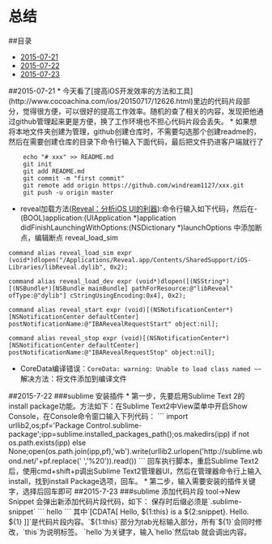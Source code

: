# 总结
##<a name="index"/>目录
* [2015-07-21](#2015-07-21)
* [2015-07-22](#2015-07-22)
* [2015-07-23](#2015-07-23)

<a name="2015-07-21"/>
##2015-07-21
* 今天看了[提高iOS开发效率的方法和工具](http://www.cocoachina.com/ios/20150717/12626.html)里边的代码片段部分，觉得很方便，可以很好的提高工作效率。随机的查了相关的内容，发现把他通过github管理起来更是方便，换了工作环境也不担心代码片段会丢失。
* 如果想将本地文件夹创建为管理，github创建仓库时，不需要勾选那个创建readme的，然后在需要创建仓库的目录下命令行输入下面代码，最后把文件扔进客户端就行了

```
    echo "# xxx" >> README.md
	git init
	git add README.md
	git commit -m "first commit"
	git remote add origin https://github.com/windream1127/xxx.git
	git push -u origin master
```
* reveal加载方法([Reveal：分析iOS UI的利器](http://security.ios-wiki.com/issue-3-4/)):命令行输入如下代码，然后在- (BOOL)application:(UIApplication *)application didFinishLaunchingWithOptions:(NSDictionary *)launchOptions 中添加断点，编辑断点 reveal_load_sim
```
command alias reveal_load_sim expr (void*)dlopen("/Applications/Reveal.app/Contents/SharedSupport/iOS-Libraries/libReveal.dylib", 0x2);

command alias reveal_load_dev expr (void*)dlopen([(NSString*)[(NSBundle*)[NSBundle mainBundle] pathForResource:@"libReveal" ofType:@"dylib"] cStringUsingEncoding:0x4], 0x2);

command alias reveal_start expr (void)[(NSNotificationCenter*)[NSNotificationCenter defaultCenter] postNotificationName:@"IBARevealRequestStart" object:nil];

command alias reveal_stop expr (void)[(NSNotificationCenter*)[NSNotificationCenter defaultCenter] postNotificationName:@"IBARevealRequestStop" object:nil];
```
* CoreData编译错误：`CoreData: warning: Unable to load class named ~~`解决方法：将文件添加到编译文件

<a name="2015-07-22"/>
##2015-7-22
###sublime 安装插件
* 第一步，先要启用Sublime Text 2的install package功能。方法如下：在Sublime Text2中View菜单中开启Show Console，在Console命令窗口输入下列代码：
```
import urllib2,os;pf='Package Control.sublime-package';ipp=sublime.installed_packages_path();os.makedirs(ipp) if not os.path.exists(ipp) else None;open(os.path.join(ipp,pf),'wb').write(urllib2.urlopen('http://sublime.wbond.net/'+pf.replace(' ','%20')).read())
```
回车执行脚本，重启Sublime Text2后，使用cmd+shift+p调出Sublime Text2管理器UI，然后在管理器命令行上输入install，找到install Package选项，回车。
* 第二步，输入需要安装的插件关键字，选择后回车即可

<a name="2015-07-23"/>
##2015-7-23
###sublime 添加代码片段
tool->New Snippet 会弹出新添加代码片段代码，如下： 保存时后缀必须是`.sublime-snippet`
```
<snippet>
	<content><![CDATA[
Hello, ${1:this} is a ${2:snippet}.
Hello. ${1}
]]></content>
	<!-- Optional: Set a tabTrigger to define how to trigger the snippet -->
	<tabTrigger>hello</tabTrigger>
	<!-- Optional: Set a scope to limit where the snippet will trigger -->
	<!-- <scope>source.python</scope> -->
</snippet>
```
其中`[CDATA[
Hello, ${1:this} is a ${2:snippet}.
Hello. ${1}
]]`是代码片段内容。`${1:this}`部分为tab光标输入部分，所有`${1}`会同时修改，`this`为说明标签。 `<tabTrigger>hello</tabTrigger>`为关键字，输入`hello`然后tab 就会调出内容。
